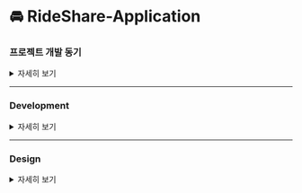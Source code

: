 # 🚘 RideShare-Application

### 프로젝트 개발 동기
<details>
    <summary>자세히 보기</summary>
    
>
이 앱은 한동대학교 학생들을 위한 앱입니다. 차 없이 학교를 등하교 해야하는 학생들에게는 교통비가 부담스럽습니다. 따라서, 자연스럽게 한동대학생들끼리 카풀 또는 택시 함께 탈 사람을 구하는 커뮤니티가 생겼습니다.
하지만, 기존 커뮤니티는 카카오톡 방에 형성되어있기 때문에 커뮤니티에 참여할 수 있는 인원인 1500명으로 제한되어 있다는 점과, 채팅방 특성상 수 많은 사람들이 한 채팅방에 정보를 올리기 때문에 사람들끼리 데이터를 효율적으로 주고 받지 못하는 특성이 있습니다.
이러한 이유 때문에, 카카오톡 말고 카풀, 택시, KTX 등을 이용하려는 사람들끼리 서로 매칭해주는 앱을 만든다면, 좀 더 편하게 이용할 수 있지 않을까라는 고민을 하게 되었고 이 프로젝트를 진행하기로 하였습니다.
>
    
</details>

---------------------------------------

### Development
<details>
    <summary>자세히 보기</summary>
    
>
2021년 하계방학 동안 웹으로 구현하는 것을 목표로 만들고 있습니다. 그리고 추후에 이를 PWA 혹은 Hybrid App으로 전환하여 안드로이드와 ios에서 동시에 접근할 수 있도록 개발할 예정입니다.

(Front-End)
: HTML CSS SCSS JS

(Back-End)
: Node.js, MySQL ,AWS

>
    
</details>

---------------------------------------

### Design
<details>
    <summary>자세히 보기</summary>
    
<img width="30%" src="https://user-images.githubusercontent.com/47983023/127087584-41839ff9-e8f4-4c0b-9a41-0d6ef89ea028.gif" />
    
해당 디자인은 Figma를 통해 구상해본 앱 디자인입니다.
    
</details>
